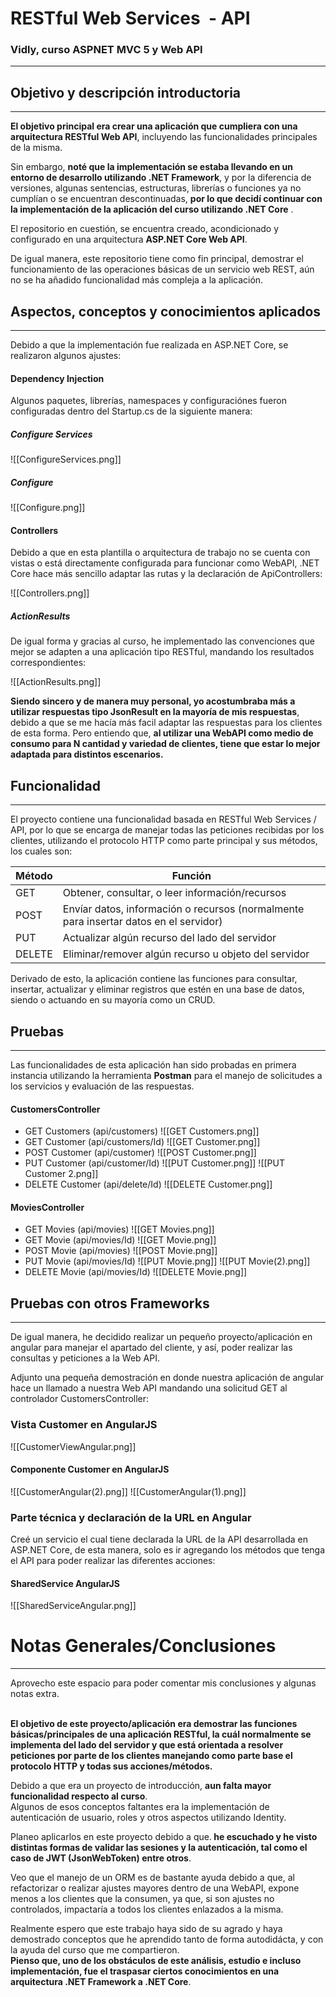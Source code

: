 # RESTful Web Services  - API
### Vidly, curso ASPNET MVC 5 y Web API
<hr>

## Objetivo y descripción introductoria

<hr>

<p class="justify">
 <strong>El objetivo principal era crear una aplicación que cumpliera con una arquitectura RESTful Web API</strong>, incluyendo las funcionalidades principales de la misma.
</p>

<p class="justify">
 Sin embargo, <strong>noté que la implementación se estaba llevando en un entorno de desarrollo utilizando .NET Framework</strong>, y por la diferencia de versiones, algunas sentencias, estructuras, librerías o funciones ya no cumplían o se encuentran descontinuadas, <strong>por lo que decidí continuar con la implementación de la aplicación del curso utilizando .NET Core</strong> .
</p>

<p class="justify">
 El repositorio en cuestión, se encuentra creado, acondicionado y configurado en una arquitectura <strong>ASP.NET Core Web API</strong>.
</p>

<p class="justify">
 De igual manera, este repositorio tiene como fin principal, demostrar el funcionamiento de las operaciones básicas de un servicio web REST, aún no se ha añadido funcionalidad más compleja a la aplicación.
</p>

## Aspectos, conceptos y conocimientos aplicados

<hr>

<p class="justify">
 Debido a que la implementación fue realizada en ASP.NET Core, se realizaron algunos ajustes:
</p>

#### Dependency Injection

<p class="justify">
Algunos paquetes, librerías, namespaces y configuraciónes fueron configuradas dentro del Startup.cs de la siguiente manera:
</p>

##### Configure Services
![[ConfigureServices.png]]

##### Configure
![[Configure.png]]

#### Controllers
<p class="justify">
Debido a que en esta plantilla o arquitectura de trabajo no se cuenta con vistas o está directamente configurada para funcionar como WebAPI, .NET Core hace más sencillo adaptar las rutas y la declaración de ApiControllers:
</p>

![[Controllers.png]]

##### ActionResults

<p class="justify">
De igual forma y gracias al curso, he implementado las convenciones que mejor se adapten a una aplicación tipo RESTful, mandando los resultados correspondientes:
</p>

![[ActionResults.png]]

<p class="justify">
<strong>Siendo sincero y de manera muy personal, yo acostumbraba más a utilizar respuestas tipo JsonResult en la mayoría de mis respuestas</strong>, debido a que se me hacía más facil adaptar las respuestas para los clientes de esta forma. Pero entiendo que, <strong>al utilizar una WebAPI como medio de consumo para N cantidad y variedad de clientes, tiene que estar lo mejor adaptada para distintos escenarios.</strong> 
</p>

##  Funcionalidad

<hr>

<p class="justify">
 El proyecto contiene una funcionalidad basada en RESTful Web Services / API, por lo que se encarga de manejar todas las peticiones recibidas por los clientes, utilizando el protocolo HTTP como parte principal y sus métodos, los cuales son:
</p>

| Método | Función                                                                               |
| ------ | ------------------------------------------------------------------------------------- |
| GET    | Obtener, consultar, o leer información/recursos                                       |
| POST   | Envíar datos, información o recursos (normalmente para insertar datos en el servidor) |
| PUT    | Actualizar algún recurso del lado del servidor                                        |
| DELETE | Eliminar/remover algún recurso u objeto del servidor                                  |

<p class="justify">
Derivado de esto, la aplicación contiene las funciones para consultar, insertar, actualizar y eliminar registros que estén en una base de datos, siendo o actuando en su mayoría como un CRUD.
</p>

## Pruebas
<hr>

<p class="justify">
 Las funcionalidades de esta aplicación han sido probadas en primera instancia utilizando la herramienta <strong>Postman</strong> para el manejo de solicitudes a los servicios y evaluación de las respuestas.
</p>

#### CustomersController
- GET Customers (api/customers)
![[GET Customers.png]]
- GET Customer (api/customers/Id)
![[GET Customer.png]]
- POST Customer (api/customer)
![[POST Customer.png]]
- PUT Customer (api/customer/Id)
![[PUT Customer.png]]
![[PUT Customer 2.png]]
- DELETE Customer (api/delete/Id)
![[DELETE Customer.png]]

#### MoviesController
- GET Movies (api/movies)
![[GET Movies.png]]
- GET Movie (api/movies/Id)
![[GET Movie.png]]
- POST Movie (api/movies)
![[POST Movie.png]]
- PUT Movie (api/movies/Id)
![[PUT Movie.png]]
![[PUT Movie(2).png]]
- DELETE Movie (api/movies/Id)
![[DELETE Movie.png]]

## Pruebas con otros Frameworks

<hr>

<p class="justify">
 De igual manera, he decidido realizar un pequeño proyecto/aplicación en angular para manejar el apartado del cliente, y así, poder realizar las consultas y peticiones a la Web API.
</p>

<p class="justify">
 Adjunto una pequeña demostración en donde nuestra aplicación de angular hace un llamado a nuestra Web API mandando una solicitud GET al controlador CustomersController:
</p>

### Vista Customer en AngularJS
![[CustomerViewAngular.png]]

#### Componente Customer en AngularJS
![[CustomerAngular(2).png]]
![[CustomerAngular(1).png]]

### Parte técnica y declaración de la URL en Angular
<p class="justify">
 Creé un servicio el cual tiene declarada la URL de la API desarrollada en ASP.NET Core, de esta manera, solo es ir agregando los métodos que tenga el API para poder realizar las diferentes acciones:
</p>

#### SharedService AngularJS
![[SharedServiceAngular.png]]

# Notas Generales/Conclusiones

<hr>

<p class="justify">
 Aprovecho este espacio para poder comentar mis conclusiones y algunas notas extra.<br><br>
	
<strong>El objetivo de este proyecto/aplicación era demostrar las funciones básicas/principales de una aplicación RESTful, la cuál normalmente se implementa del lado del servidor y que está orientada a resolver peticiones por parte de los clientes manejando como parte base el protocolo HTTP y todas sus acciones/métodos.</strong>
</p>

<p class="justify">
 Debido a que era un proyecto de introducción, <strong>aun falta mayor funcionalidad respecto al curso</strong>.<br>
Algunos de esos conceptos faltantes era la implementación de autenticación de usuario, roles y otros aspectos utilizando Identity.
</p>

<p class="justify">
 Planeo aplicarlos en este proyecto debido a que.<strong> he escuchado y he visto distintas formas de validar las sesiones y la autenticación, tal como el caso de JWT (JsonWebToken) entre otros</strong>.
</p>

<p class="justify">
 Veo que el manejo de un ORM es de bastante ayuda debido a que, al refactorizar o realizar ajustes mayores dentro de una WebAPI, expone menos a los clientes que la consumen, ya que, si son ajustes no controlados, impactaría a todos los clientes enlazados a la misma.
</p>

<p class="justify">
 Realmente espero que este trabajo haya sido de su agrado y haya demostrado conceptos que he aprendido tanto de forma autodidácta, y con la ayuda del curso que me compartieron.<br>
<strong>Pienso que, uno de los obstáculos de este análisis, estudio e incluso implementación, fue el traspasar ciertos conocimientos en una arquitectura .NET Framework a .NET Core</strong>.
</p>